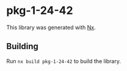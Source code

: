 # pkg-1-24-42

This library was generated with [Nx](https://nx.dev).

## Building

Run `nx build pkg-1-24-42` to build the library.
